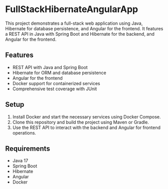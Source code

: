 
# FullStackHibernateAngularApp

This project demonstrates a full-stack web application using Java, Hibernate for database persistence, and Angular for the frontend. It features a REST API in Java with Spring Boot and Hibernate for the backend, and Angular for the frontend.

## Features
- REST API with Java and Spring Boot
- Hibernate for ORM and database persistence
- Angular for the frontend
- Docker support for containerized services
- Comprehensive test coverage with JUnit

## Setup
1. Install Docker and start the necessary services using Docker Compose.
2. Clone this repository and build the project using Maven or Gradle.
3. Use the REST API to interact with the backend and Angular for frontend operations.

## Requirements
- Java 17
- Spring Boot
- Hibernate
- Angular
- Docker
